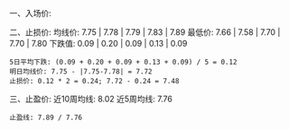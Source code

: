 一、入场价:

二、止损价:
    均线价: 7.75 | 7.78 | 7.79 | 7.83 | 7.89
    最低价: 7.66 | 7.58 | 7.70 | 7.70 | 7.80
    下跌值: 0.09 | 0.20 | 0.09 | 0.13 | 0.09

    5日平均下跌: (0.09 + 0.20 + 0.09 + 0.13 + 0.09) / 5 = 0.12
    明日均线价: 7.75 - |7.75-7.78| = 7.72
    止损价: 0.12 * 2 = 0.24; 7.72 - 0.24 = 7.48

三、止盈价:
    近10周均线: 8.02
    近5周均线: 7.76

    止盈线: 7.89 / 7.76
